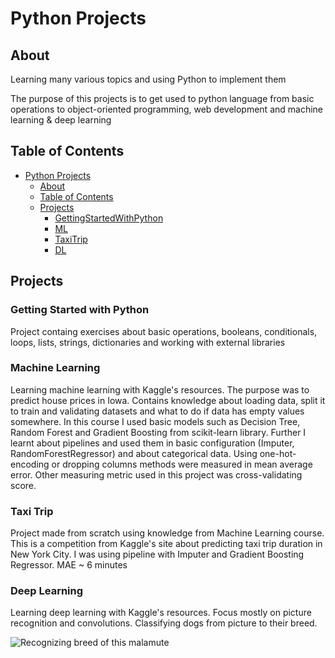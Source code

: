 # Python Projects

## About
Learning many various topics and using Python to implement them

The purpose of this projects is to get used to python language from basic operations to object-oriented programming,
web development and machine learning & deep learning

## Table of Contents
- [Python Projects](#python-projects)
  * [About](#about)
  * [Table of Contents](#table-of-contents)
  * [Projects](#projects)
    + [GettingStartedWithPython](#getting-started-with-python)
    + [ML](#machine-learning)
    + [TaxiTrip](#taxi-trip)
    + [DL](#deep-learning)

## Projects
### Getting Started with Python
Project containg exercises about basic operations, booleans, conditionals, loops, lists, strings, dictionaries and
working with external libraries

### Machine Learning
Learning machine learning with Kaggle's resources. The purpose was to predict house prices in Iowa.
Contains knowledge about loading data, split it to train and validating datasets and what to do if data has empty values somewhere.
In this course I used basic models such as Decision Tree, Random Forest and Gradient Boosting from scikit-learn library.
Further I learnt about pipelines and used them in basic configuration (Imputer, RandomForestRegressor) and about categorical data.
Using one-hot-encoding or dropping columns methods were measured in mean average error. 
Other measuring metric used in this project was cross-validating score. 

### Taxi Trip
Project made from scratch using knowledge from Machine Learning course. This is a competition from Kaggle's site about predicting 
taxi trip duration in New York City. I was using pipeline with Imputer and Gradient Boosting Regressor. MAE ~ 6 minutes

### Deep Learning
Learning deep learning with Kaggle's resources. Focus mostly on picture recognition and convolutions.
Classifying dogs from picture to their breed.

![Recognizing breed of this malamute](../shortVersionOfDogsClassOutput.png)
